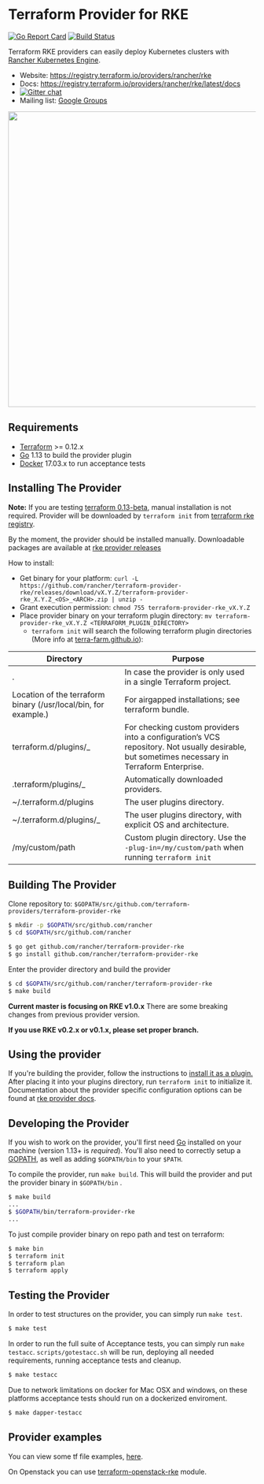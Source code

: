 Terraform Provider for RKE
==================================

[![Go Report Card](https://goreportcard.com/badge/github.com/rancher/terraform-provider-rke)](https://goreportcard.com/report/github.com/rancher/terraform-provider-rke) [![Build Status](https://drone-publish.rancher.io/api/badges/rancher/terraform-provider-rke/status.svg)](https://drone-publish.rancher.io/rancher/terraform-provider-rke)

Terraform RKE providers can easily deploy Kubernetes clusters with [Rancher Kubernetes Engine](https://github.com/rancher/rke).  

- Website: https://registry.terraform.io/providers/rancher/rke
- Docs: https://registry.terraform.io/providers/rancher/rke/latest/docs
- [![Gitter chat](https://badges.gitter.im/hashicorp-terraform/Lobby.png)](https://gitter.im/hashicorp-terraform/Lobby)
- Mailing list: [Google Groups](http://groups.google.com/group/terraform-tool)

<img src="https://cdn.rawgit.com/hashicorp/terraform-website/master/content/source/assets/images/logo-hashicorp.svg" width="600px">

Requirements
------------

- [Terraform](https://www.terraform.io/downloads.html) >= 0.12.x
- [Go](https://golang.org/doc/install) 1.13 to build the provider plugin
- [Docker](https://docs.docker.com/install/) 17.03.x to run acceptance tests

Installing The Provider
-----------------------

**Note:** If you are testing [terraform 0.13-beta](https://www.hashicorp.com/blog/announcing-the-terraform-0-13-beta/), manual installation is not required. Provider will be downloaded by `terraform init` from [terraform rke registry](https://registry.terraform.io/providers/rancher/rke).

By the moment, the provider should be installed manually. Downloadable packages are available at [rke provider releases](https://github.com/rancher/terraform-provider-rke/releases)

How to install:
* Get binary for your platform: `curl -L https://github.com/rancher/terraform-provider-rke/releases/download/vX.Y.Z/terraform-provider-rke_X.Y.Z_<OS>_<ARCH>.zip | unzip -`
* Grant execution permission: `chmod 755 terraform-provider-rke_vX.Y.Z`
* Place provider binary on your terraform plugin directory: `mv terraform-provider-rke_vX.Y.Z <TERRAFORM_PLUGIN_DIRECTORY>`
  * `terraform init` will search the following terraform plugin directories (More info at [terra-farm.github.io](https://terra-farm.github.io/main/installation.html)):

| Directory | Purpose |
|-|-|
| . | In case the provider is only used in a single Terraform project. |
| Location of the terraform binary (/usr/local/bin, for example.) | For airgapped installations; see terraform bundle. |
| terraform.d/plugins/<OS>_<ARCH> | For checking custom providers into a configuration’s VCS repository. Not usually desirable, but sometimes necessary in Terraform Enterprise. |
| .terraform/plugins/<OS>_<ARCH> | Automatically downloaded providers. |
| ~/.terraform.d/plugins | The user plugins directory. |
| ~/.terraform.d/plugins/<OS>_<ARCH> | The user plugins directory, with explicit OS and architecture. |
| /my/custom/path | Custom plugin directory. Use the `-plug-in=/my/custom/path` when running `terraform init` |

Building The Provider
---------------------

Clone repository to: `$GOPATH/src/github.com/terraform-providers/terraform-provider-rke`

```sh
$ mkdir -p $GOPATH/src/github.com/rancher
$ cd $GOPATH/src/github.com/rancher

$ go get github.com/rancher/terraform-provider-rke
$ go install github.com/rancher/terraform-provider-rke
```

Enter the provider directory and build the provider

```sh
$ cd $GOPATH/src/github.com/rancher/terraform-provider-rke
$ make build
```

**Current master is focusing on RKE v1.0.x** There are some breaking changes from previous provider version.

**If you use RKE v0.2.x or v0.1.x, please set proper branch.**

Using the provider
------------------

If you're building the provider, follow the instructions to [install it as a plugin.](https://www.terraform.io/docs/plugins/basics.html#installing-a-plugin) After placing it into your plugins directory,  run `terraform init` to initialize it. Documentation about the provider specific configuration options can be found at [rke provider docs](https://registry.terraform.io/providers/rancher/rke/latest/docs).

Developing the Provider
-----------------------

If you wish to work on the provider, you'll first need [Go](http://www.golang.org) installed on your machine (version 1.13+ is *required*). You'll also need to correctly setup a [GOPATH](http://golang.org/doc/code.html#GOPATH), as well as adding `$GOPATH/bin` to your `$PATH`.

To compile the provider, run `make build`. This will build the provider and put the provider binary in `$GOPATH/bin` .

```sh
$ make build
...
$ $GOPATH/bin/terraform-provider-rke
...
```

To just compile provider binary on repo path and test on terraform:

```sh
$ make bin
$ terraform init
$ terraform plan
$ terraform apply
```

Testing the Provider
--------------------

In order to test structures on the provider, you can simply run `make test`.

```sh
$ make test
```

In order to run the full suite of Acceptance tests, you can simply run `make testacc`. `scripts/gotestacc.sh` will be run, deploying all needed requirements, running acceptance tests and cleanup.

```sh
$ make testacc
```

Due to network limitations on docker for Mac OSX and windows, on these platforms acceptance tests should run on a dockerized enviroment.

```sh
$ make dapper-testacc
```

Provider examples
-----------------

You can view some tf file examples, [here](examples).

On Openstack you can use [terraform-openstack-rke](https://github.com/remche/terraform-openstack-rke) module.
